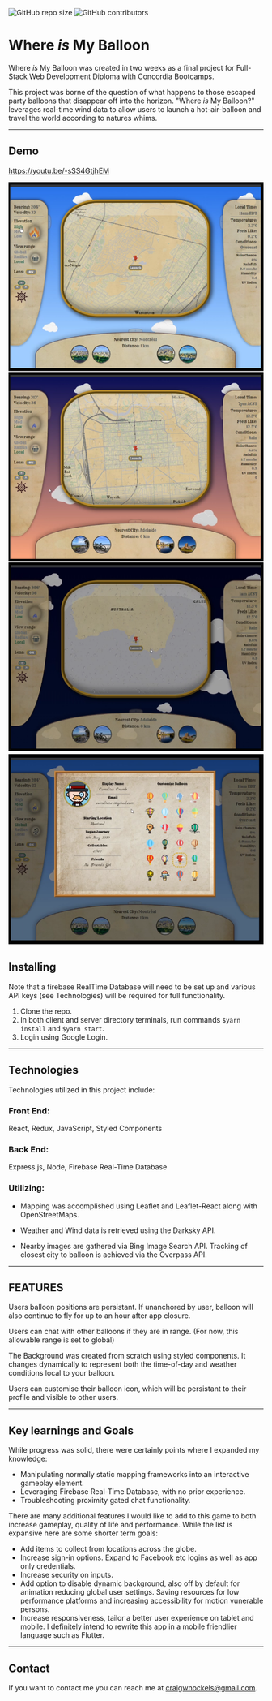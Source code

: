 <!-- Final Project Start 23-04-20, Finish 08-05-20 -->
![GitHub repo size](https://img.shields.io/github/repo-size/CraigNock/--Montgolfiere--)
![GitHub contributors](https://img.shields.io/github/contributors/CraigNock/--Montgolfiere--)

# Where <em>is</em> My Balloon

Where <em>is</em> My Balloon was created in two weeks as a final project for Full-Stack Web Development Diploma with Concordia Bootcamps.

This project was borne of the question of what happens to those escaped party balloons that disappear off into the horizon.
"Where <em>is</em> My Balloon?" leverages real-time wind data to allow users to launch a hot-air-balloon and travel the world according to natures whims.

---
## Demo 
<a href='https://youtu.be/-sSS4GtjhEM'>https://youtu.be/-sSS4GtjhEM</a>

<img src='.\client\src\assets\screenshots\screen1day.png'/>
<img src='.\client\src\assets\screenshots\screen2sunset.png' />
<img src='.\client\src\assets\screenshots\screen3nightrain.png' />
<img src='.\client\src\assets\screenshots\screen4profile.png'  />

## Installing
Note that a firebase RealTime Database will need to be set up and various API keys (see Technologies) will be required for full functionality.
1. Clone the repo.
2. In both client and server directory terminals, run commands ```$yarn install``` and  ```$yarn start```.
3. Login using Google Login.

---
## Technologies
Technologies utilized in this project include:
### Front End:
React, Redux, JavaScript, Styled Components 
### Back End:
Express.js, Node, Firebase Real-Time Database

### Utilizing:
- Mapping was accomplished using Leaflet and Leaflet-React along with OpenStreetMaps.

- Weather and Wind data is retrieved using the Darksky API.

- Nearby images are gathered via Bing Image Search API.
Tracking of closest city to balloon is achieved via the Overpass API.

---
## FEATURES
Users balloon positions are persistant. If unanchored by user, balloon will also continue to fly for up to an hour after app closure.

Users can chat with other balloons if they are in range. (For now, this allowable range is set to global)

The Background was created from scratch using styled components. It changes dynamically to represent both the time-of-day and weather conditions local to your balloon.

Users can customise their balloon icon, which will be persistant to their profile and visible to other users.

---
## Key learnings and Goals
While progress was solid, there were certainly points where I expanded my knowledge:
- Manipulating normally static mapping frameworks into an interactive gameplay element. 
- Leveraging Firebase Real-Time Database, with no prior experience.
- Troubleshooting proximity gated chat functionality.

There are many additional features I would like to add to this game to both increase gameplay, quality of life and performance.
While the list is expansive here are some shorter term goals:
- Add items to collect from locations across the globe.
- Increase sign-in options. Expand to Facebook etc logins as well as app only credentials.
- Increase security on inputs.
- Add option to disable dynamic background, also off by default for animation reducing global user settings. Saving resources for low performance platforms and increasing accessibility for motion vunerable persons.
- Increase responsiveness, tailor a better user experience on tablet and mobile.
I definitely intend to rewrite this app in a mobile friendlier language such as Flutter.

---
## Contact

If you want to contact me you can reach me at <craigwnockels@gmail.com>.
